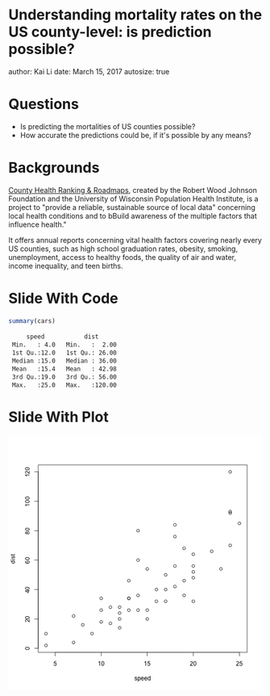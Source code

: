 Understanding mortality rates on the US county-level: is prediction possible?
========================================================
author: Kai Li
date: March 15, 2017
autosize: true

Questions
========================================================

- Is predicting the mortalities of US counties possible?
- How accurate the predictions could be, if it's possible by any means?

Backgrounds
========================================================

[County Health Ranking & Roadmaps](http://www.countyhealthrankings.org/), created by the Robert Wood Johnson Foundation and the University of Wisconsin Population Health Institute, is a project to "provide a reliable, sustainable source of local data" concerning local health conditions and to bBuild awareness of the multiple factors that influence health."

It offers annual reports concerning vital health factors covering nearly every US counties, such as high school graduation rates, obesity, smoking, unemployment, access to healthy foods, the quality of air and water, income inequality, and teen births.

Slide With Code
========================================================


```r
summary(cars)
```

```
     speed           dist       
 Min.   : 4.0   Min.   :  2.00  
 1st Qu.:12.0   1st Qu.: 26.00  
 Median :15.0   Median : 36.00  
 Mean   :15.4   Mean   : 42.98  
 3rd Qu.:19.0   3rd Qu.: 56.00  
 Max.   :25.0   Max.   :120.00  
```

Slide With Plot
========================================================

![plot of chunk unnamed-chunk-2](final_presentation-figure/unnamed-chunk-2-1.png)

